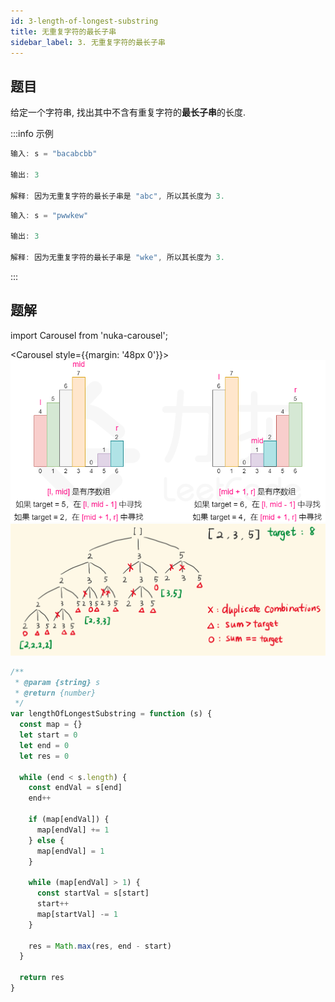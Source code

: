 ```yaml
---
id: 3-length-of-longest-substring
title: 无重复字符的最长子串
sidebar_label: 3. 无重复字符的最长子串
---
```


## 题目

给定一个字符串, 找出其中不含有重复字符的**最长子串**的长度.

:::info 示例

```ts
输入: s = "bacabcbb"

输出: 3

解释: 因为无重复字符的最长子串是 "abc", 所以其长度为 3.
```

```ts
输入: s = "pwwkew"

输出: 3

解释: 因为无重复字符的最长子串是 "wke", 所以其长度为 3.
```

:::

## 题解

import Carousel from 'nuka-carousel';

<Carousel style={{margin: '48px 0'}}>
<img src="../../static/img/33-search.png"/>
<img src="../../static/img/39-combination-sum.png"/>
</Carousel>

```ts
/**
 * @param {string} s
 * @return {number}
 */
var lengthOfLongestSubstring = function (s) {
  const map = {}
  let start = 0
  let end = 0
  let res = 0

  while (end < s.length) {
    const endVal = s[end]
    end++

    if (map[endVal]) {
      map[endVal] += 1
    } else {
      map[endVal] = 1
    }

    while (map[endVal] > 1) {
      const startVal = s[start]
      start++
      map[startVal] -= 1
    }

    res = Math.max(res, end - start)
  }

  return res
}
```
